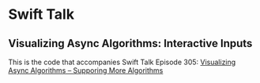 # Swift Talk
## Visualizing Async Algorithms: Interactive Inputs

This is the code that accompanies Swift Talk Episode 305: [Visualizing Async Algorithms – Supporing More Algorithms](https://talk.objc.io/episodes/S01E305-visualizing-async-algorithms-supporting-more-algorithms)
